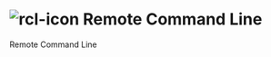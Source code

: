 # ![rcl-icon](https://github.com/user-attachments/assets/ef9cd46a-e362-4b91-adcf-e210610037ab) Remote Command Line

Remote Command Line
